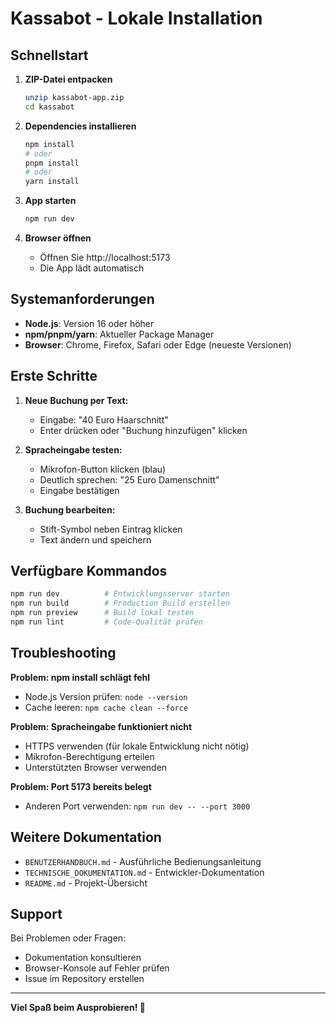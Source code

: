 # Kassabot - Lokale Installation

## Schnellstart

1. **ZIP-Datei entpacken**
   ```bash
   unzip kassabot-app.zip
   cd kassabot
   ```

2. **Dependencies installieren**
   ```bash
   npm install
   # oder
   pnpm install
   # oder
   yarn install
   ```

3. **App starten**
   ```bash
   npm run dev
   ```

4. **Browser öffnen**
   - Öffnen Sie http://localhost:5173
   - Die App lädt automatisch

## Systemanforderungen

- **Node.js**: Version 16 oder höher
- **npm/pnpm/yarn**: Aktueller Package Manager
- **Browser**: Chrome, Firefox, Safari oder Edge (neueste Versionen)

## Erste Schritte

1. **Neue Buchung per Text:**
   - Eingabe: "40 Euro Haarschnitt"
   - Enter drücken oder "Buchung hinzufügen" klicken

2. **Spracheingabe testen:**
   - Mikrofon-Button klicken (blau)
   - Deutlich sprechen: "25 Euro Damenschnitt"
   - Eingabe bestätigen

3. **Buchung bearbeiten:**
   - Stift-Symbol neben Eintrag klicken
   - Text ändern und speichern

## Verfügbare Kommandos

```bash
npm run dev          # Entwicklungsserver starten
npm run build        # Production Build erstellen
npm run preview      # Build lokal testen
npm run lint         # Code-Qualität prüfen
```

## Troubleshooting

**Problem: npm install schlägt fehl**
- Node.js Version prüfen: `node --version`
- Cache leeren: `npm cache clean --force`

**Problem: Spracheingabe funktioniert nicht**
- HTTPS verwenden (für lokale Entwicklung nicht nötig)
- Mikrofon-Berechtigung erteilen
- Unterstützten Browser verwenden

**Problem: Port 5173 bereits belegt**
- Anderen Port verwenden: `npm run dev -- --port 3000`

## Weitere Dokumentation

- `BENUTZERHANDBUCH.md` - Ausführliche Bedienungsanleitung
- `TECHNISCHE_DOKUMENTATION.md` - Entwickler-Dokumentation
- `README.md` - Projekt-Übersicht

## Support

Bei Problemen oder Fragen:
- Dokumentation konsultieren
- Browser-Konsole auf Fehler prüfen
- Issue im Repository erstellen

---

**Viel Spaß beim Ausprobieren! 🚀**

